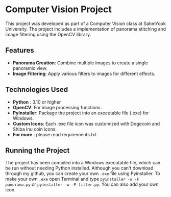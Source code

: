 # Computer Vision Project 

This project was developed as part of a Computer Vision class at SahmYook University. The project includes a implementation of panorama stitching and image filtering using the OpenCV library.

## Features

- **Panorama Creation**: Combine multiple images to create a single panoramic view.
- **Image Filtering**: Apply various filters to images for different effects.

## Technologies Used

- **Python** : 3.10 or higher
- **OpenCV**: For image processing functions.
- **PyInstaller**: Package the project into an executable file (.exe) for Windows.
- **Custom Icons**: Each .exe file icon was customized with Dogecoin and Shiba Inu coin icons.
- **For more** : please read requirements.txt

## Running the Project

The project has been compiled into a Windows executable file, which can be run without needing Python installed. Although you can't download through my github, you can create your own `.exe` file using Pyinstaller. To make your own `.exe` open Terminal and type `pyinstaller -w -F panorama.py` or `pyinstaller -w -F filter.py`. You can also add your own icon.
